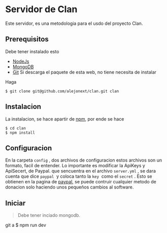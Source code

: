 # Servidor de Clan

Este servidor, es una metodologia para el usdo del proyecto Clan.

## Prerequisitos

Debe tener instalado esto

* [NodeJs](http://NodeJs.org)
* [MongoDB](http://mongodb.org)
* [Git](http://gitscrm.org) Si descarga el paquete de esta web, no tiene necesita de instalar

Haga

	$ git clone git@github.com/alejonext/clan.git clan

## Instalacion

La instalacion, se hace apartir de [npm](http://npmjs.org), por ende se hace

	$ cd clan
	$ npm install

## Configuracion

En la carpeta `config` , dos archivos de configuracion estos archivos son un formato, facil de entender. Lo importante es modificar la ApiKeys y ApiSecert, de Paypal. que sencuentra en el archivo `server.yml` , se dara cuenta que dice `paypal`  y coloca tanto la `key`  como el `secret` . Esto se obtienen en la pagina de [paypal](https://developer.paypal.com/), se puede contruir cualquier metodo de donacion solo haciendo unos pequeños cambios al software.

## Iniciar

> Debe tener inciado mongodb.

git a
	$ npm run dev

